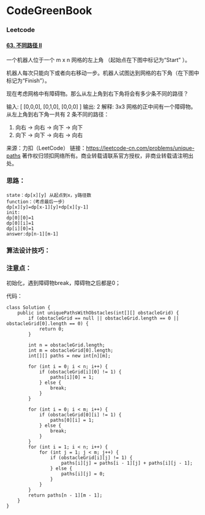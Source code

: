 # CodeGreenBook

### Leetcode

#### [63. 不同路径 II](https://leetcode-cn.com/problems/unique-paths-ii/)

一个机器人位于一个 m x n 网格的左上角 （起始点在下图中标记为“Start” ）。

机器人每次只能向下或者向右移动一步。机器人试图达到网格的右下角（在下图中标记为“Finish”）。

现在考虑网格中有障碍物。那么从左上角到右下角将会有多少条不同的路径？

输入:
[
  [0,0,0],
  [0,1,0],
  [0,0,0]
]
输出: 2
解释:
3x3 网格的正中间有一个障碍物。
从左上角到右下角一共有 2 条不同的路径：
1. 向右 -> 向右 -> 向下 -> 向下
2. 向下 -> 向下 -> 向右 -> 向右

来源：力扣（LeetCode）
链接：https://leetcode-cn.com/problems/unique-paths
著作权归领扣网络所有。商业转载请联系官方授权，非商业转载请注明出处。

### 思路：

```
state：dp[x][y] 从起点到x，y路径数
function：（考虑最后一步）
dp[x][y]=dp[x-1][y]+dp[x][y-1]
init:
dp[0][0]=1
dp[0][i]=1
dp[i][0]=1
answer:dp[n-1][m-1]
```

### 算法设计技巧：

### 注意点：

初始化，遇到障碍物break，障碍物之后都是0；

代码：

```
class Solution {
    public int uniquePathsWithObstacles(int[][] obstacleGrid) {
        if (obstacleGrid == null || obstacleGrid.length == 0 || obstacleGrid[0].length == 0) {
            return 0;
        }

        int n = obstacleGrid.length;
        int m = obstacleGrid[0].length;
        int[][] paths = new int[n][m];

        for (int i = 0; i < n; i++) {
            if (obstacleGrid[i][0] != 1) {
                paths[i][0] = 1;
            } else {
                break;
            }
        }

        for (int i = 0; i < m; i++) {
            if (obstacleGrid[0][i] != 1) {
                paths[0][i] = 1;
            } else {
                break;
            }
        }
        for (int i = 1; i < n; i++) {
            for (int j = 1; j < m; j++) {
                if (obstacleGrid[i][j] != 1) {
                    paths[i][j] = paths[i - 1][j] + paths[i][j - 1];
                } else {
                    paths[i][j] = 0;
                }
            }
        }
        return paths[n - 1][m - 1];
    }
}
```







